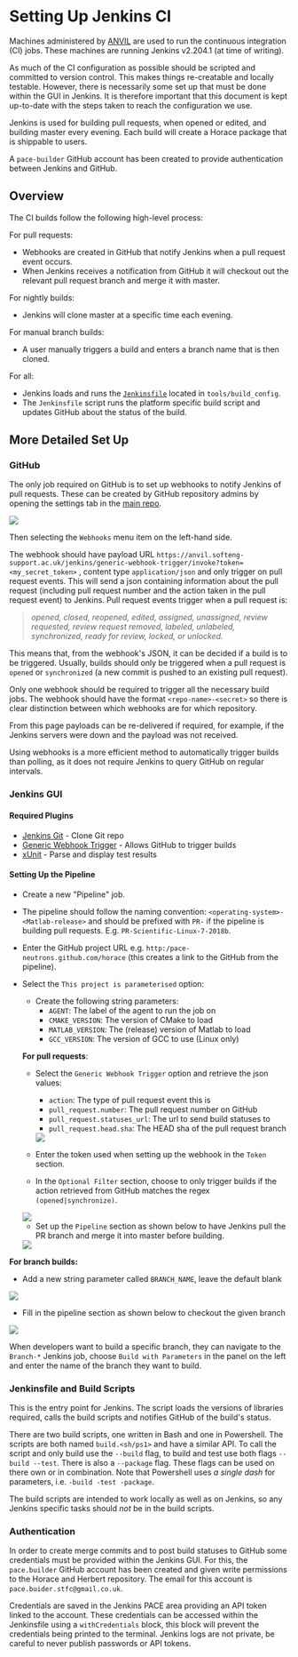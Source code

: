 # Setting Up Jenkins CI

Machines administered by [ANVIL](https://anvil.softeng-support.ac.uk/) are used
to run the continuous integration (CI) jobs. These machines are running
Jenkins v2.204.1 (at time of writing).

As much of the CI configuration as possible should be scripted and committed to
version control. This makes things re-creatable and locally testable. However,
there is necessarily some set up that must be done within the GUI in Jenkins.
It is therefore important that this document is kept up-to-date with the steps
taken to reach the configuration we use.

Jenkins is used for building pull requests, when opened or edited, and building
master every evening. Each build will create a Horace package that is shippable
to users.

A `pace-builder` GitHub account has been created to provide authentication
between Jenkins and GitHub.

## Overview

The CI builds follow the following high-level process:

For pull requests:

  - Webhooks are created in GitHub that notify Jenkins when a pull request event
  occurs.
  - When Jenkins receives a notification from GitHub it will checkout out the
  relevant pull request branch and merge it with master.

For nightly builds:

  - Jenkins will clone master at a specific time each evening.

For manual branch builds:

  - A user manually triggers a build and enters a branch name that is then cloned.

For all:

  - Jenkins loads and runs the [`Jenkinsfile`](./../../tools/build_config/Jenkinsfile)
  located in `tools/build_config`.
  - The `Jenkinsfile` script runs the platform specific build script and updates
  GitHub about the status of the build.

## More Detailed Set Up

### GitHub

The only job required on GitHub is to set up webhooks to notify Jenkins of pull
requests. These can be created by GitHub repository admins by opening the
settings tab in the [main repo](https://github.com/pace-neutrons/Horace).

<img src="./images/08_github_settings.png">

Then selecting the `Webhooks` menu item on the left-hand side.

The webhook should have payload URL
`https://anvil.softeng-support.ac.uk/jenkins/generic-webhook-trigger/invoke?token=<my_secret_token>`
, content type `application/json` and only trigger on pull request events. This
will send a json containing information about the pull request (including pull
request number and the action taken in the pull request event) to Jenkins. Pull
request events trigger when a pull request is:

> *opened, closed, reopened, edited, assigned, unassigned, review requested,
> review request removed, labeled, unlabeled, synchronized, ready for review,
> locked, or unlocked.*

This means that, from the webhook's JSON, it can be decided if a build is to be
triggered. Usually, builds should only be triggered when a pull request is `opened`
or `synchronized` (a new commit is pushed to an existing pull request).

Only one webhook should be required to trigger all the necessary build jobs.
The webhook should have the format `<repo-name>-<secret>` so there is clear
distinction between which webhooks are for which repository.

From this page payloads can be re-delivered if required, for example, if the
Jenkins servers were down and the payload was not received.

Using webhooks is a more efficient method to automatically trigger builds than
polling, as it does not require Jenkins to query GitHub on regular intervals.

### Jenkins GUI

#### Required Plugins

- [Jenkins Git](https://plugins.jenkins.io/git) - Clone Git repo
- [Generic Webhook Trigger](https://plugins.jenkins.io/generic-webhook-trigger) -
Allows GitHub to trigger builds
- [xUnit](https://plugins.jenkins.io/xunit) - Parse and display test results

#### Setting Up the Pipeline

- Create a new "Pipeline" job.
- The pipeline should follow the naming convention: `<operating-system>-<Matlab-release>`
and should be prefixed with `PR-` if the pipeline is building pull requests. E.g.
`PR-Scientific-Linux-7-2018b`.
- Enter the GitHub project URL e.g. `http:/pace-neutrons.github.com/horace`
(this creates a link to the GitHub from the pipeline).
- Select the `This project is parameterised` option:
    - Create the following string parameters:
        - `AGENT`: The label of the agent to run the job on
        - `CMAKE_VERSION`: The version of CMake to load
        - `MATLAB_VERSION`: The (release) version of Matlab to load
        - `GCC_VERSION`: The version of GCC to use (Linux only)

  **For pull requests**:
    - Select the `Generic Webhook Trigger` option and retrieve the json values:
        - `action`: The type of pull request event this is
        - `pull_request.number`: The pull request number on GitHub
        - `pull_request.statuses_url`: The url to send build statuses to
        - `pull_request.head.sha`: The HEAD sha of the pull request branch

      <img src="./images/08_commit_sha.png">

    - Enter the token used when setting up the webhook in the `Token` section.

    - In the `Optional Filter` section, choose to only trigger builds if the
    action retrieved from GitHub matches the regex `(opened|synchronize)`.

    <img src="./images/08_action_trigger.png">

  - Set up the `Pipeline` section as shown below to have Jenkins pull the PR
  branch and merge it into master before building.

  <img src="./images/08_git_pipeline.png">

**For branch builds:**

  - Add a new string parameter called `BRANCH_NAME`, leave the default blank

  <img src="./images/08_branch_parameter.png">

  - Fill in the pipeline section as shown below to checkout the given branch

  <img src="./images/08_branch_pipeline.png">

  When developers want to build a specific branch, they can navigate to the
  `Branch-*` Jenkins job, choose `Build with Parameters` in the panel on the
  left and enter the name of the branch they want to build.

### Jenkinsfile and Build Scripts

This is the entry point for Jenkins. The script loads the versions of libraries
required, calls the build scripts and notifies GitHub of the build's status.

There are two build scripts, one written in Bash and one in Powershell. The
scripts are both named `build.<sh/ps1>` and have a similar API. To call the
script and only build use the `--build` flag, to build and test use both flags
`--build --test`. There is also a `--package` flag. These flags can be used
on there own or in combination. Note that Powershell uses *a single dash* for
parameters, i.e. `-build -test -package`.

The build scripts are intended to work locally as well as on Jenkins, so any
Jenkins specific tasks should *not* be in the build scripts.

### Authentication

In order to create merge commits and to post build statuses to GitHub some
credentials must be provided within the Jenkins GUI. For this, the `pace.builder`
GitHub account has been created and given write permissions to the Horace and
Herbert repository. The email for this account is `pace.buider.stfc@gmail.co.uk`.

Credentials are saved in the Jenkins PACE area providing an API token linked to
the account. These credentials can be accessed within the Jenkinsfile using a
`withCredentials` block, this block will prevent the credentials being printed
to the terminal. Jenkins logs are not private, be careful to never publish
passwords or API tokens.
